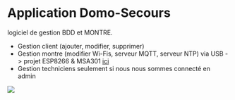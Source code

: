 # Application Domo-Secours
logiciel de gestion BDD et MONTRE.

<ul>
<li>Gestion client (ajouter, modifier, supprimer)</li>
<li>Gestion montre (modifier Wi-Fis, serveur MQTT, serveur NTP) via USB -> projet ESP8266 & MSA301 <a href="https://github.com/DanielDSM23/Projet-Domo-Secours-BTS-SNIR-Montre">ici</a></li>
<li>Gestion techniciens seulement si nous nous sommes connecté en admin</li>
</ul>


<img src="https://i.ibb.co/6WKX5GN/demo-Domo-S.gif">
